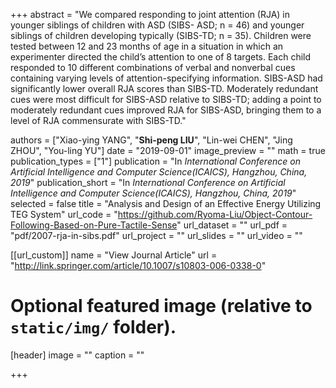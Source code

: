 +++
abstract = "We compared responding to joint attention (RJA) in younger siblings of children with ASD (SIBS- ASD; n = 46) and younger siblings of children developing typically (SIBS-TD; n = 35). Children were tested between 12 and 23 months of age in a situation in which an experimenter directed the child’s attention to one of 8 targets. Each child responded to 10 different combinations of verbal and nonverbal cues containing varying levels of attention-specifying information. SIBS-ASD had significantly lower overall RJA scores than SIBS-TD. Moderately redundant cues were most difficult for SIBS-ASD relative to SIBS-TD; adding a point to moderately redundant cues improved RJA for SIBS-ASD, bringing them to a level of RJA commensurate with SIBS-TD."

authors = ["Xiao-ying YANG", "<strong>Shi-peng LIU</strong>", "Lin-wei CHEN", "Jing ZHOU", "You-ling YU"]
date = "2019-09-01"
image_preview = ""
math = true
publication_types = ["1"]
publication = "In *International Conference on Artificial Intelligence and Computer Science(ICAICS), Hangzhou, China, 2019*"
publication_short = "In *International Conference on Artificial Intelligence and Computer Science(ICAICS), Hangzhou, China, 2019*"
selected = false
title = "Analysis and Design of an Effective Energy Utilizing TEG System"
url_code = "https://github.com/Ryoma-Liu/Object-Contour-Following-Based-on-Pure-Tactile-Sense"
url_dataset = ""
url_pdf = "pdf/2007-rja-in-sibs.pdf"
url_project = ""
url_slides = ""
url_video = ""

[[url_custom]]
name = "View Journal Article"
url = "http://link.springer.com/article/10.1007/s10803-006-0338-0"

# Optional featured image (relative to `static/img/` folder).
[header]
image = ""
caption = ""

+++
